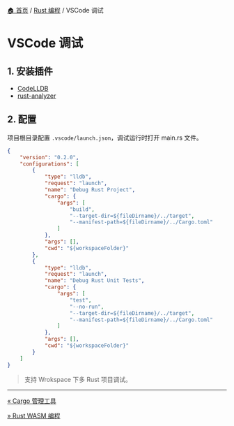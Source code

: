 [🏠 首页](../_index.md) / [Rust 编程](_index.md) / VSCode 调试

# VSCode 调试

## 1. 安装插件

- [CodeLLDB](https://marketplace.visualstudio.com/items?itemName=vadimcn.vscode-lldb)
- [rust-analyzer](https://marketplace.visualstudio.com/items?itemName=rust-lang.rust-analyzer)

## 2. 配置

项目根目录配置 `.vscode/launch.json`，调试运行时打开 main.rs 文件。

```json
{
    "version": "0.2.0",
    "configurations": [
        {
            "type": "lldb",
            "request": "launch",
            "name": "Debug Rust Project",
            "cargo": {
                "args": [
                    "build",
                    "--target-dir=${fileDirname}/../target",
                    "--manifest-path=${fileDirname}/../Cargo.toml"
                ]
            },
            "args": [],
            "cwd": "${workspaceFolder}"
        },
        {
            "type": "lldb",
            "request": "launch",
            "name": "Debug Rust Unit Tests",
            "cargo": {
                "args": [
                    "test",
                    "--no-run",
                    "--target-dir=${fileDirname}/../target",
                    "--manifest-path=${fileDirname}/../Cargo.toml"
                ]
            },
            "args": [],
            "cwd": "${workspaceFolder}"
        }
    ]
}
```

> 支持 Wrokspace 下多 Rust 项目调试。

---
[« Cargo 管理工具](02-cargo.md)

[» Rust WASM 编程](04-wasm-programming.md)
